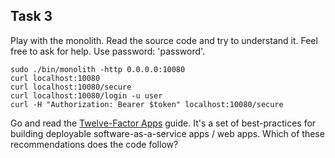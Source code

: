 ## Task 3

Play with the monolith. Read the source code and try to understand it. Feel free to ask for help. Use password: 'password'.

```
sudo ./bin/monolith -http 0.0.0.0:10080
curl localhost:10080
curl localhost:10080/secure
curl localhost:10080/login -u user
curl -H "Authorization: Bearer $token" localhost:10080/secure
```

Go and read the [Twelve-Factor Apps](https://12factor.net/) guide. It's a set of best-practices for building deployable software-as-a-service apps / web apps. Which of these recommendations does the code follow?
